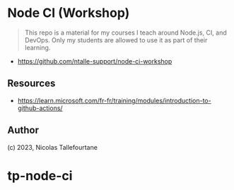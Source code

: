 # Node CI (Workshop)

> This repo is a material for my courses I teach around Node.js, CI, and DevOps.
> Only my students are allowed to use it as part of their learning.

* https://github.com/ntalle-support/node-ci-workshop

## Resources

* https://learn.microsoft.com/fr-fr/training/modules/introduction-to-github-actions/

## Author

(c) 2023, Nicolas Tallefourtane
# tp-node-ci
